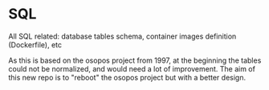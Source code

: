 # SQL
All SQL related: database tables schema, container images definition (Dockerfile), etc

As this is based on the osopos project from 1997, at the beginning the tables could not be normalized, and would need a lot of improvement. The aim of this new repo is to "reboot" the osopos project but with a better design.
